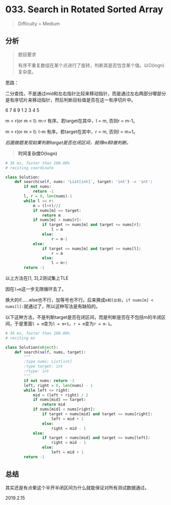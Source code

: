 # 033. Search in Rotated Sorted Array
> Difficulty = Medium

## 分析

> 题目要求
> 
> 有序不重复数组在某个点进行了旋转，判断其是否包含某个值。以O(logn)复杂度。

思路：

二分查找，不是通过mid和左右指针比较来移动指针，而是通过左右两部分哪部分是有序切片来移动指针，然后判断目标值是否在这一有序切片中。

6 7 8 9 1 2 3 4 5

m < r(or m < l): m-r 有序。若target在其中，l = m, 否则r = m-1。

m > r(or m > l): l-m 有序。若target在其中，r = m, 否则l = m+1。

*后面做题发现如果判断target是否在闭区间，就得m和l做判断。*

> **时间复杂度O(logn)**

```python
# 36 ms, faster than 100.00%
# reciting coordinate

class Solution:
    def search(self, nums: 'List[int]', target: 'int') -> 'int':
        if not nums:
        	return -1
        l, r = 0, len(nums)-1
        while l <= r:
        	m = (l+r)//2
        	if nums[m] == target:
        		return m
        	if nums[m] < nums[r]:
        		if target >= nums[m] and target <= nums[r]:
        			l = m
        		else:
        			r = m-1
        	else:
        		if target <= nums[m] and target >= nums[l]:
        			r = m
        		else:
        			l = m+1
        return -1
```
以上方法在[1, 3],2测试集上TLE

因在`l=m`这一步无限循环去了。

换大的if……else也不行，加等号也不行。后来换成`m和l比较`，`if nums[m] < nums[l]:`就通过了，所以这种写法是有缺陷的。

以下这种方法，不是判断target是否在闭区间，而是判断是否在不包括m的半闭区间，于是里面`l = m`变为`l = m+1`，`r = m`变为`r = m-1`。

```python
# 36 ms, faster than 100.00%
# reciting mz

class Solution(object):
    def search(self, nums, target):
        """
        :type nums: List[int]
        :type target: int
        :rtype: int
        """
        if not nums: return -1
        left, right = 0, len(nums) - 1
        while left <= right:
            mid = (left + right) / 2
            if nums[mid] == target:
                return mid
            if nums[mid] < nums[right]:
                if target > nums[mid] and target <= nums[right]:
                    left = mid + 1
                else:
                    right = mid - 1
            else:
                if target < nums[mid] and target >= nums[left]:
                    right = mid - 1
                else:
                    left = mid + 1
        return -1
```


## 总结

其实还是有点晕这个半开半闭区间为什么就能保证对所有测试数据通过。

2019.2.15